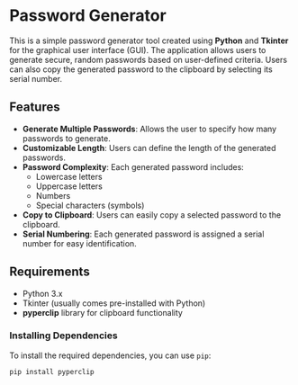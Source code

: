 # Password Generator

This is a simple password generator tool created using **Python** and **Tkinter** for the graphical user interface (GUI). The application allows users to generate secure, random passwords based on user-defined criteria. Users can also copy the generated password to the clipboard by selecting its serial number.

## Features

- **Generate Multiple Passwords**: Allows the user to specify how many passwords to generate.
- **Customizable Length**: Users can define the length of the generated passwords.
- **Password Complexity**: Each generated password includes:
  - Lowercase letters
  - Uppercase letters
  - Numbers
  - Special characters (symbols)
- **Copy to Clipboard**: Users can easily copy a selected password to the clipboard.
- **Serial Numbering**: Each generated password is assigned a serial number for easy identification.

## Requirements

- Python 3.x
- Tkinter (usually comes pre-installed with Python)
- **pyperclip** library for clipboard functionality

### Installing Dependencies

To install the required dependencies, you can use `pip`:

```bash
pip install pyperclip
